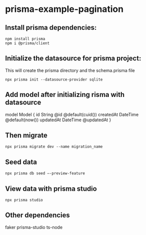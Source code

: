 # prisma-example-pagination

## Install prisma dependencies:
```
npm install prisma
npm i @prisma/client
```

## Initialize the datasource for prisma project:
This will create the prisma directory and the schema.prisma file
```
npx prisma init --datasource-provider sqlite
```

## Add model after initializing risma with datasource

model Model {
  id        String   @id @default(cuid())
  createdAt DateTime @default(now())
  updatedAt DateTime @updatedAt
}


## Then migrate
```
npx prisma migrate dev --name migration_name
```
## Seed data
```
npx prisma db seed —-preview-feature
```

## View data with prisma studio
```
npx prisma studio  
```

## Other dependencies
faker
prisma-studio
ts-node